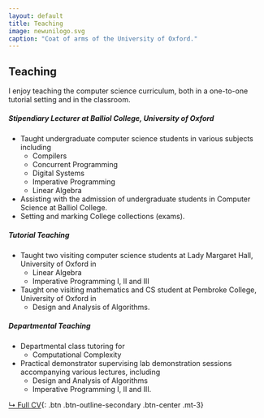 ```yaml
---
layout: default
title: Teaching
image: newunilogo.svg
caption: "Coat of arms of the University of Oxford."
---
```


## Teaching

I enjoy teaching the computer science curriculum, both in a one-to-one tutorial setting and
in the classroom.

##### Stipendiary Lecturer at Balliol College, University of Oxford
* Taught undergraduate computer science students in various subjects including
  * Compilers
  * Concurrent Programming
  * Digital Systems
  * Imperative Programming
  * Linear Algebra
* Assisting with the admission of undergraduate students in Computer Science at Balliol College.
* Setting and marking College collections (exams).

##### Tutorial Teaching
* Taught two visiting computer science students at Lady Margaret Hall, University of Oxford in
  * Linear Algebra
  * Imperative Programming I, II and III
* Taught one visiting mathematics and CS student at Pembroke College, University of Oxford in
  * Design and Analysis of Algorithms.

##### Departmental Teaching
* Departmental class tutoring for
  * Computational Complexity
* Practical demonstrator supervising lab demonstration sessions accompanying various
lectures, including
  * Design and Analysis of Algorithms
  * Imperative Programming I, II and III.

[↳ Full CV](pdfs/cv.pdf){: .btn .btn-outline-secondary .btn-center .mt-3}
